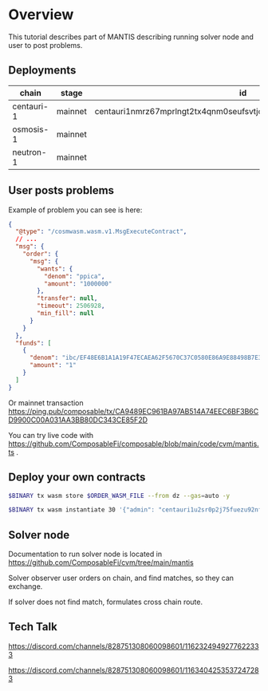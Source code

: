 # Overview

This tutorial describes part of MANTIS describing running solver node and user to post problems. 


## Deployments

| chain      | stage   | id                                                                  |
| ---------- | ------- | ------------------------------------------------------------------- |
| centauri-1 | mainnet | centauri1nmrz67mprlngt2tx4qnm0seufsvtjc6v5qzx7jlf7dwlwrxpyc9sp0wxw3 |
| osmosis-1  | mainnet |                                                                     |
| neutron-1  | mainnet |                                                                     |

## User posts problems

Example of problem you can see is here:

```json
{
  "@type": "/cosmwasm.wasm.v1.MsgExecuteContract",
  // ...
  "msg": {
    "order": {
      "msg": {
        "wants": {
          "denom": "ppica",
          "amount": "1000000"
        },
        "transfer": null,
        "timeout": 2506928,
        "min_fill": null
      }
    }
  },
  "funds": [
    {
      "denom": "ibc/EF48E6B1A1A19F47ECAEA62F5670C37C0580E86A9E88498B7E393EB6F49F33C0",
      "amount": "1"
    }
  ]
}
```

Or mainnet transaction https://ping.pub/composable/tx/CA9489EC961BA97AB514A74EEC6BF3B6CD9900C00A031AA3BB80DC343CE85F2D

You can try live code with https://github.com/ComposableFi/composable/blob/main/code/cvm/mantis.ts .


## Deploy your own contracts

```sh
$BINARY tx wasm store $ORDER_WASM_FILE --from dz --gas=auto -y

$BINARY tx wasm instantiate 30 '{"admin": "centauri1u2sr0p2j75fuezu92nfxg5wm46gu22ywfgul6k", "cvm_address" : "centauri1wpf2szs4uazej8pe7g8vlck34u24cvxx7ys0esfq6tuw8yxygzuqpjsn0d"}' --label "mantis_order_7s" --admin centauri1u2sr0p2j75fuezu92nfxg5wm46gu22ywfgul6k --gas=auto --from=dz -y
```

## Solver node

Documentation to run solver node is located in https://github.com/ComposableFi/cvm/tree/main/mantis 

Solver observer user orders on chain, and find matches, so they can exchange. 

If solver does not find match, formulates cross chain route.


## Tech Talk

https://discord.com/channels/828751308060098601/1162324949277622333

https://discord.com/channels/828751308060098601/1163404253537247283
